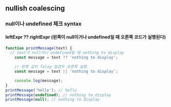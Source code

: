 ## nullish coalescing

### null이나 undefined 체크 syntax

#### leftExpr ?? rightExpr (왼쪽이 null이거나 undefined일 때 오른쪽 코드가 실행된다)

```javascript
function printMessage(text) {
  // text가 null이나 undefined일 때 nothing to display
	const message = text ?? 'nothing to display';

	// 왼쪽 값이 falsy 일경우 오른쪽 실행.
	const message = text || 'nothing to display';

	console.log(message);
}
printMessage('hello'); // hello
printMessage(undefined); // nothing to display
printMessage(null); // nothing to display
```

